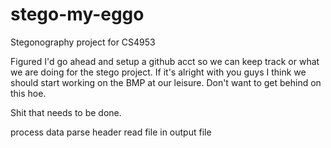 stego-my-eggo
=============

Stegonography project for CS4953

Figured I'd go ahead and setup a github acct so we can keep track or what
we are doing for the stego project. If it's alright with you guys I think
we should start working on the BMP at our leisure. Don't want to get behind on this hoe.

Shit that needs to be done.

process data
    parse header
read file in
output file 
